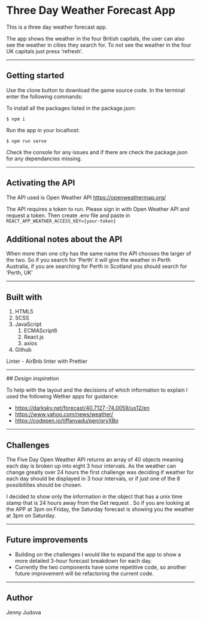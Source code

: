 # Three Day Weather Forecast App

This is a three day weather forecast app.

The app shows the weather in the four British capitals, the user can also see the weather in cities they search for. To not see the weather in the four UK capitals just press ‘refresh’.

---

## Getting started

Use the clone button to download the game source code. In the terminal enter the following commands:

To install all the packages listed in the package.json:

`$ npm i`

Run the app in your localhost:

`$ npm run serve`

Check the console for any issues and if there are check the package.json for any dependancies missing.

---

## Activating the API

The API used is Open Weather API https://openweathermap.org/

The API requires a token to run. Please sign in with Open Weather API and request a token. Then create .env file and paste in
`REACT_APP_WEATHER_ACCESS_KEY={your-token}`

## Additional notes about the API

When more than one city has the same name the API chooses the larger of the two. So if you search for ‘Perth’ it will give the weather in Perth Australia, if you are searching for Perth in Scotland you should search for ‘Perth, UK’

---

## Built with

1. HTML5
2. SCSS
3. JavaScript
   1. ECMAScript6
   2. React.js
   3. axios
4. Github

Linter - AirBnb linter with Prettier

---

_## Design inspiration_

To help with the layout and the decisions of which information to explain I used the following Wether apps for guidance:

- https://darksky.net/forecast/40.7127,-74.0059/us12/en
- https://www.yahoo.com/news/weather/
- https://codepen.io/tiffanyadu/pen/qryXBo

---

## Challenges

The Five Day Open Weather API returns an array of 40 objects meaning each day is broken up into eight 3 hour intervals. As the weather can change greatly over 24 hours the first challenge was deciding if weather for each day should be displayed in 3 hour intervals, or if just one of the 8 possibilities should be chosen.

I decided to show only the information in the object that has a unix time stamp that is 24 hours away from the Get request . So if you are looking at the APP at 3pm on Friday, the Saturday forecast is showing you the weather at 3pm on Saturday.

---

## Future improvements

- Building on the challenges I would like to expand the app to show a more detailed 3-hour forecast breakdown for each day.
- Currently the two components have some repetitive code, so another future improvement will be refactoring the current code.

---

## Author

Jenny Judova
